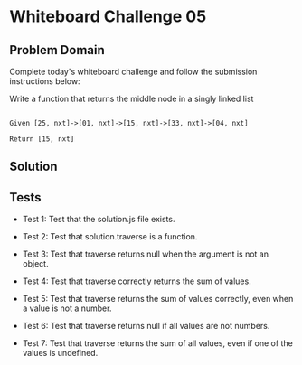 # Whiteboard Challenge 05

  ## Problem Domain

Complete today's whiteboard challenge and follow the submission instructions below:

Write a function that returns the middle node in a singly linked list

```

Given [25, nxt]->[01, nxt]->[15, nxt]->[33, nxt]->[04, nxt]

Return [15, nxt]

```

 
  
  ## Solution


  
  ## Tests

  - Test 1: Test that the solution.js file exists.

  - Test 2: Test that solution.traverse is a function.

  - Test 3: Test that traverse returns null when the argument is not an object.
 
  - Test 4: Test that traverse correctly returns the sum of values.

  - Test 5: Test that traverse returns the sum of values correctly, even when a value is not a number.

  - Test 6: Test that traverse returns null if all values are not numbers.

  - Test 7: Test that traverse returns the sum  of all values, even if one of the values is undefined.








